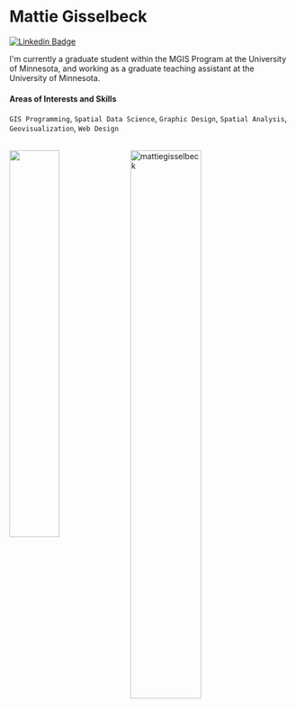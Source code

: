 <h1 align="left">Mattie Gisselbeck</h1>


[![Linkedin Badge](https://img.shields.io/badge/-mattiegisselbeck-blue?style=flat-square&logo=Linkedin&logoColor=white&link=https://www.linkedin.com/in/mattiegisselbeck/)](https://www.linkedin.com/in/mattiegisselbeck/)

I'm currently a graduate student within the MGIS Program at the University of Minnesota, and working as a graduate teaching assistant at the University of Minnesota.


#### Areas of Interests and Skills
`GIS Programming`, `Spatial Data Science`, `Graphic Design`, `Spatial Analysis`, `Geovisualization`, `Web Design`

<br>
<a href="https://github.com/mattiegisselbeck/github-readme-stats"><img align="left" width="42%" src="https://github-readme-stats.vercel.app/api/top-langs/?username=mattiegisselbeck&layout=compact&theme=github_dark" /></a>
<img width="50%" src="https://github-readme-streak-stats.herokuapp.com/?user=mattiegisselbeck&theme=transparent" alt="mattiegisselbeck" />


